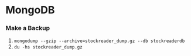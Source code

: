 # MongoDB

### Make a Backup

1. `mongodump --gzip --archive=stockreader_dump.gz --db stockreaderdb`
1. `du -hs stockreader_dump.gz`
